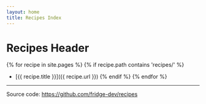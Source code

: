 ```yaml
---
layout: home
title: Recipes Index
---
```


# Recipes Header

{% for recipe in site.pages %}
  {% if recipe.path contains 'recipes/' %}
- [{{ recipe.title }}]({{ recipe.url }})
  {% endif %}
{% endfor %}

---

Source code: https://github.com/fridge-dev/recipes
